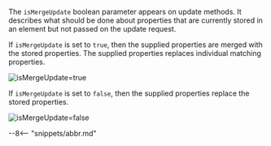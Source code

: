 <!-- SPDX-License-Identifier: CC-BY-4.0 -->
<!-- Copyright Contributors to the ODPi Egeria project 2020. -->

The `isMergeUpdate` boolean parameter appears on update methods.  It describes what should be done about properties that are currently stored in an element but not passed on the update request.

If `isMergeUpdate` is set to `true`, then the supplied properties are merged with the stored properties.  The supplied properties replaces individual matching properties.  

![isMergeUpdate=true](/parameters/is-merge-update-true.svg)

If `isMergeUpdate` is set to `false`, then the supplied properties replace the stored properties.

![isMergeUpdate=false](/parameters/is-merge-update-false.svg)

--8<-- "snippets/abbr.md"
